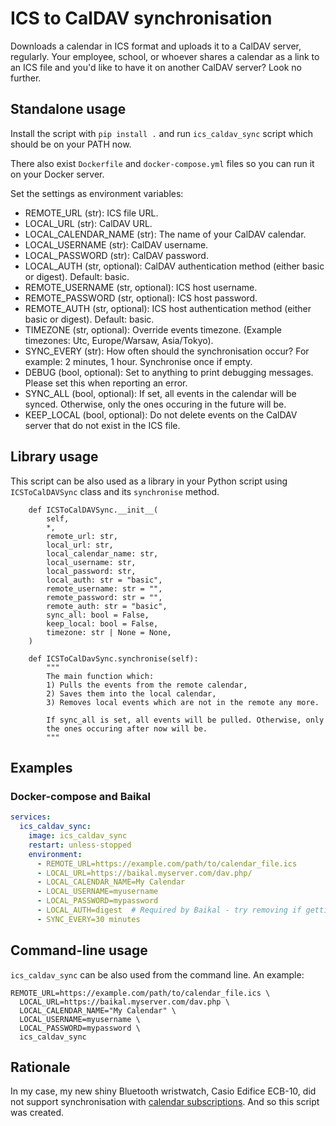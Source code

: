 # ICS to CalDAV synchronisation

Downloads a calendar in ICS format and uploads it to a CalDAV server, regularly.
Your employee, school, or whoever shares a calendar as a link to an ICS file
and you'd like to have it on another CalDAV server?
Look no further.

## Standalone usage

Install the script with `pip install .` and run `ics_caldav_sync` script
which should be on your PATH now.

There also exist `Dockerfile` and `docker-compose.yml` files so you can
run it on your Docker server.

Set the settings as environment variables:
* REMOTE_URL (str): ICS file URL.
* LOCAL_URL (str): CalDAV URL.
* LOCAL_CALENDAR_NAME (str): The name of your CalDAV calendar.
* LOCAL_USERNAME (str): CalDAV username.
* LOCAL_PASSWORD (str): CalDAV password.
* LOCAL_AUTH (str, optional): CalDAV authentication method (either basic or digest). Default: basic.
* REMOTE_USERNAME (str, optional): ICS host username.
* REMOTE_PASSWORD (str, optional): ICS host password.
* REMOTE_AUTH (str, optional): ICS host authentication method (either basic or digest). Default: basic.
* TIMEZONE (str, optional): Override events timezone. (Example timezones: Utc, Europe/Warsaw, Asia/Tokyo).
* SYNC_EVERY (str): How often should the synchronisation occur? For example: 2 minutes, 1 hour. Synchronise once if empty.
* DEBUG (bool, optional): Set to anything to print debugging messages. Please set this when reporting an error.
* SYNC_ALL (bool, optional): If set, all events in the calendar will be synced. Otherwise, only the ones occuring in the future will be.
* KEEP_LOCAL (bool, optional): Do not delete events on the CalDAV server that do not exist in the ICS file.

## Library usage

This script can be also used as a library in your Python script using `ICSToCalDAVSync`
class and its `synchronise` method.
```
    def ICSToCalDAVSync.__init__(
        self,
        *,
        remote_url: str,
        local_url: str,
        local_calendar_name: str,
        local_username: str,
        local_password: str,
        local_auth: str = "basic",
        remote_username: str = "",
        remote_password: str = "",
        remote_auth: str = "basic",
        sync_all: bool = False,
        keep_local: bool = False,
        timezone: str | None = None,
    )

    def ICSToCalDavSync.synchronise(self):
        """
        The main function which:
        1) Pulls the events from the remote calendar,
        2) Saves them into the local calendar,
        3) Removes local events which are not in the remote any more.

        If sync_all is set, all events will be pulled. Otherwise, only
        the ones occuring after now will be.
        """
```

## Examples

### Docker-compose and Baikal

```yaml
services:
  ics_caldav_sync:
    image: ics_caldav_sync
    restart: unless-stopped
    environment:
      - REMOTE_URL=https://example.com/path/to/calendar_file.ics
      - LOCAL_URL=https://baikal.myserver.com/dav.php/
      - LOCAL_CALENDAR_NAME=My Calendar
      - LOCAL_USERNAME=myusername
      - LOCAL_PASSWORD=mypassword
      - LOCAL_AUTH=digest  # Required by Baikal - try removing if getting Unauthorized error
      - SYNC_EVERY=30 minutes
```

## Command-line usage

`ics_caldav_sync` can be also used from the command line. An example:

```shell
REMOTE_URL=https://example.com/path/to/calendar_file.ics \
  LOCAL_URL=https://baikal.myserver.com/dav.php \
  LOCAL_CALENDAR_NAME="My Calendar" \
  LOCAL_USERNAME=myusername \
  LOCAL_PASSWORD=mypassword \
  ics_caldav_sync
```

## Rationale

In my case, my new shiny Bluetooth wristwatch, Casio Edifice ECB-10,
did not support synchronisation with [calendar subscriptions](https://support.apple.com/en-us/HT202361).
And so this script was created.
